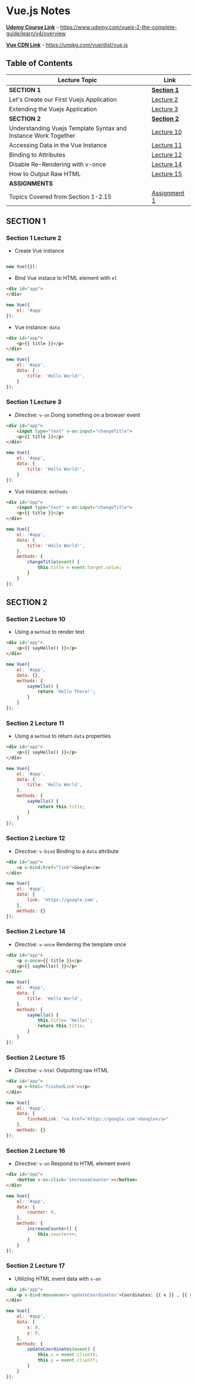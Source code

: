 # Vue.js Notes

[**Udemy Course Link**](https://www.udemy.com/vuejs-2-the-complete-guide/learn/v4/overview) - https://www.udemy.com/vuejs-2-the-complete-guide/learn/v4/overview

[**Vue CDN Link**](https://unpkg.com/vue/dist/vue.js) - https://unpkg.com/vue/dist/vue.js

## Table of Contents

Lecture Topic | Link
--- | ---
**SECTION 1** | [**Section 1**](#section-1)
Let's Create our First Vuejs Application | [Lecture 2](#section-1-lecture-2)
Extending the Vuejs Application | [Lecture 3](#section-1-lecture-3)
**SECTION 2** | [**Section 2**](#section-2)
Understanding Vuejs Template Syntax and Instance Work Together | [Lecture 10](#section-2-lecture-10)
Accessing Data in the Vue Instance | [Lecture 11](#section-2-lecture-11)
Binding to Attributes | [Lecture 12](#section-2-lecture-12)
Disable Re-Rendering with v-once | [Lecture 14](#section-2-lecture-14)
How to Output Raw HTML | [Lecture 15](#section-2-lecture-15)
**ASSIGNMENTS** | 
Topics Covered from Section 1-2.15 | [Assignment 1](https://github.com/Wyattb413/learning-vue-udemy/blob/master/assignments/1.html)

<!-- ################################################################################################################ -->
<!--                                                     SECTION 1                                                    -->
<!-- ################################################################################################################ -->

## SECTION 1

### Section 1 Lecture 2

- Create Vue instance

```javascript

new Vue({});
```

- Bind Vue instace to HTML element with `el`

```html
<div id="app">
</div>
```

```javascript
new Vue({
    el: '#app'
});
```

- Vue instance: `data`

```html
<div id="app">
    <p>{{ title }}</p>
</div>
```

```javascript
new Vue({
    el: '#app',
    data: {
        title: 'Hello World!',
    }
});
```

### Section 1 Lecture 3

- *Directive*: `v-on` Doing something on a browser event

```html
<div id="app">
    <input type="text" v-on:input="changeTitle">
    <p>{{ title }}</p>
</div>
```

```javascript
new Vue({
    el: '#app',
    data: {
        title: 'Hello World!',
    }
});
```

- Vue instance: `methods`

```html
<div id="app">
    <input type="text" v-on:input="changeTitle">
    <p>{{ title }}</p>
</div>
```

```javascript
new Vue({
    el: '#app',
    data: {
        title: 'Hello World!',
    },
    methods: {
        changeTitle(event) {
            this.title = event.target.value;
        }
    }
});
```

<!-- ################################################################################################################ -->
<!--                                                     SECTION 2                                                    -->
<!-- ################################################################################################################ -->

## SECTION 2

### Section 2 Lecture 10

- Using a `method` to render text

```html
<div id="app">
    <p>{{ sayHello() }}</p>
</div>
```

```javascript
new Vue({
    el: '#app',
    data: {},
    methods: {
        sayHello() {
            return 'Hello There!';
        }
    }
});
```

### Section 2 Lecture 11

- Using a `method` to return `data` properties

```html
<div id="app">
    <p>{{ sayHello() }}</p>
</div>
```

```javascript
new Vue({
    el: '#app',
    data: {
        title: 'Hello World',
    },
    methods: {
        sayHello() {
            return this.title;
        }
    }
});
```

### Section 2 Lecture 12

- *Directive*: `v-bind` Binding to a `data` attribute

```html
<div id="app">
    <a v-bind:href="link">Google</a>
</div>
```

```javascript
new Vue({
    el: '#app',
    data: {
        link: 'https://google.com',
    },
    methods: {}
});
```

### Section 2 Lecture 14

- *Directive*: `v-once` Rendering the template once

```html
<div id="app">
    <p v-once>{{ title }}</p>
    <p>{{ sayHello() }}</p>
</div>
```

```javascript
new Vue({
    el: '#app',
    data: {
        title: 'Hello World',
    },
    methods: {
        sayHello() {
            this.title= 'Hello!';
            return this.title;
        }
    }
});
```

### Section 2 Lecture 15

- *Directive*: `v-html` Outputting raw HTML

```html
<div id="app">
    <p v-html='finshedLink'></p>
</div>
```

```javascript
new Vue({
    el: '#app',
    data: {
        finshedLink: "<a href='https://google.com'>Google</a>"
    },
    methods: {}
});
```
### Section 2 Lecture 16

- *Directive*: `v-on` Respond to HTML element event

```html
<div id="app">
    <button v-on:click='increaseCounter'></button>
</div>
```

```javascript
new Vue({
    el: '#app',
    data: {
        counter: 0,
    },
    methods: {
        increaseCounter() {
            this.counter++;
        }
    }
});
```

### Section 2 Lecture 17

- Utilizing HTML event data with `v-on`

```html
<div id="app">
    <p v-bind:mouseover='updateCoordinates'>Coordinates: {{ x }} , {{ y }}</p>
</div>
```

```javascript
new Vue({
    el: '#app',
    data: {
        x: 0,
        y: 0,
    },
    methods: {
        updateCoordinates(event) {
            this.x = event.clientX;
            this.y = event.clientY;
        }
    }
});
```

<!-- ################################################################################################################ -->
<!--                                                     SECTION 3                                                    -->
<!-- ################################################################################################################ -->